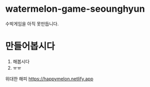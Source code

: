 # watermelon-game-seounghyun
수박게임을 아직 못만듭니다.

# 만들어봅시다

 1. 해봅시다
 2. ㅠㅠ


위대한 해피 https://happymelon.netlify.app
